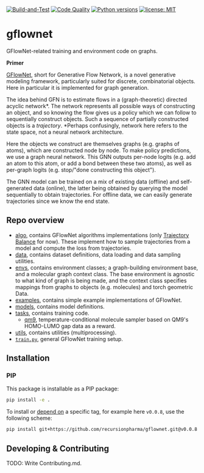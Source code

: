 

[![Build-and-Test](https://github.com/recursionpharma/gflownet/actions/workflows/build-and-test.yaml/badge.svg)](https://github.com/recursionpharma/gflownet/actions/workflows/build-and-test.yaml)
[![Code Quality](https://github.com/recursionpharma/gflownet/actions/workflows/code-quality.yaml/badge.svg)](https://github.com/recursionpharma/gflownet/actions/workflows/code-quality.yaml)
[![Python versions](https://img.shields.io/badge/Python-3.9%2B-blue)](https://www.python.org/downloads/)
[![license: MIT](https://img.shields.io/badge/License-MIT-purple.svg)](LICENSE)

# gflownet

GFlowNet-related training and environment code on graphs.

**Primer**

[GFlowNet](https://yoshuabengio.org/2022/03/05/generative-flow-networks/), short for Generative Flow Network, is a novel generative modeling framework, particularly suited for discrete, combinatorial objects. Here in particular it is implemented for graph generation.

The idea behind GFN is to estimate flows in a (graph-theoretic) directed acyclic network*. The network represents all possible ways of constructing an object, and so knowing the flow gives us a policy which we can follow to sequentially construct objects. Such a sequence of partially constructed objects is a _trajectory_. *Perhaps confusingly, network here refers to the state space, not a neural network architecture.

Here the objects we construct are themselves graphs (e.g. graphs of atoms), which are constructed node by node. To make policy predictions, we use a graph neural network. This GNN outputs per-node logits (e.g. add an atom to this atom, or add a bond between these two atoms), as well as per-graph logits (e.g. stop/"done constructing this object").

The GNN model can be trained on a mix of existing data (offline) and self-generated data (online), the latter being obtained by querying the model sequentially to obtain trajectories. For offline data, we can easily generate trajectories since we know the end state.

## Repo overview

- [algo](gflownet/algo), contains GFlowNet algorithms implementations (only [Trajectory Balance](https://arxiv.org/abs/2201.13259) for now). These implement how to sample trajectories from a model and compute the loss from trajectories.
- [data](gflownet/data), contains dataset definitions, data loading and data sampling utilities.
- [envs](gflownet/envs), contains environment classes; a graph-building environment base, and a molecular graph context class. The base environment is agnostic to what kind of graph is being made, and the context class specifies mappings from graphs to objects (e.g. molecules) and torch geometric Data.
- [examples](gflownet/examples), contains simple example implementations of GFlowNet.
- [models](gflownet/models), contains model definitions.
- [tasks](gflownet/tasks), contains training code.
    -  [qm9](gflownet/tasks/qm9/qm9.py), temperature-conditional molecule sampler based on QM9's HOMO-LUMO gap data as a reward.
- [utils](gflownet/utils), contains utilities (multiprocessing).
- [`train.py`](gflownet/train.py), general GFlowNet training setup.
## Installation

### PIP

This package is installable as a PIP package:

```bash
pip install -e .
```
To install or [depend on](https://matiascodesal.com/blog/how-use-git-repository-pip-dependency/) a specific tag, for example here `v0.0.8`, use the following scheme:
```bash
pip install git+https://github.com/recursionpharma/gflownet.git@v0.0.8
```

## Developing & Contributing

TODO: Write Contributing.md.
